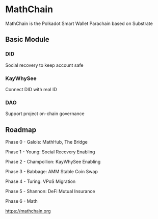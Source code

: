 # MathChain

MathChain is the Polkadot Smart Wallet Parachain based on Substrate

## Basic Module

### DID

Social recovery to keep account safe

### KayWhySee

Connect DID with real ID

### DAO

Support project on-chain governance

## Roadmap

Phase 0 - Galois: MathHub, The Bridge

Phase 1 - Young: Social Recovery Enabling

Phase 2 - Champollion: KayWhySee Enabling

Phase 3 - Babbage: AMM Stable Coin Swap

Phase 4 - Turing: VPoS Migration

Phase 5 - Shannon: DeFi Mutual Insurance

Phase 6 - Math

https://mathchain.org
